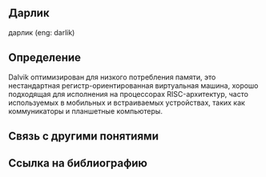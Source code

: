 ## Дарлик
дарлик (eng: darlik) 

## Определение
Dalvik оптимизирован для низкого потребления памяти, это нестандартная регистр-ориентированная виртуальная машина, хорошо подходящая для исполнения на процессорах RISC-архитектур, часто используемых в мобильных и встраиваемых устройствах, таких как коммуникаторы и планшетные компьютеры.
## Cвязь с другими понятиями 
 
## Cсылка на библиографию
